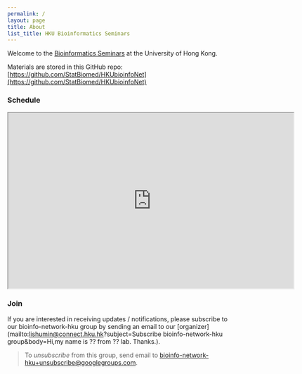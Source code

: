 ```yaml
---
permalink: /
layout: page
title: About
list_title: HKU Bioinformatics Seminars
---
```



Welcome to the [Bioinformatics Seminars](https://statbiomed.github.io/HKUbioinfoNet/) at the University of Hong Kong.

Materials are stored in this GitHub repo: 
[https://github.com/StatBiomed/HKUbioinfoNet](https://github.com/StatBiomed/HKUbioinfoNet)

### Schedule

<iframe width="650" height="400" src="https://docs.google.com/spreadsheets/d/e/2PACX-1vSzHPXjbJyvk71hqgrexzBwt7J2X751lOA2pSFqCGYy8PqP3wkaiDLjzbCtJIQ7QWzzQnTWyU9D18qS/pubhtml?widget=true&amp;headers=false"></iframe>

<br/>

### Join

If you are interested in receiving updates / notifications, please subscribe to our bioinfo-network-hku group by sending an email to our 
[organizer](mailto:lishumin@connect.hku.hk?subject=Subscribe bioinfo-network-hku group&body=Hi,my name is ?? from ?? lab. Thanks.).

> To *unsubscribe* from this group, send email to 
  [bioinfo-network-hku+unsubscribe@googlegroups.com](mailto:bioinfo-network-hku+unsubscribe@googlegroups.com).
